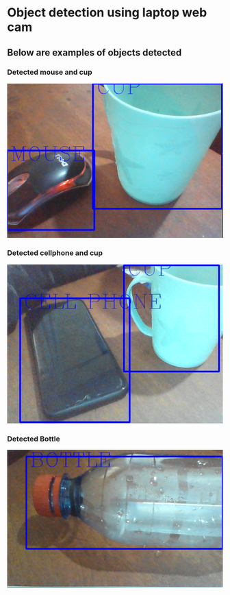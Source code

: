 # Object detection using laptop web cam

## Below are examples of objects detected
### Detected mouse and cup <br>
![Detected mouse and cup](./Capture%202.PNG?raw=true) <br>
### Detected cellphone and cup <br>
![Detected cellhone and cup](./Capture.PNG?raw=true) <br>
### Detected Bottle<br>
![Detected Bottle](./Capture%203.PNG?raw=true)